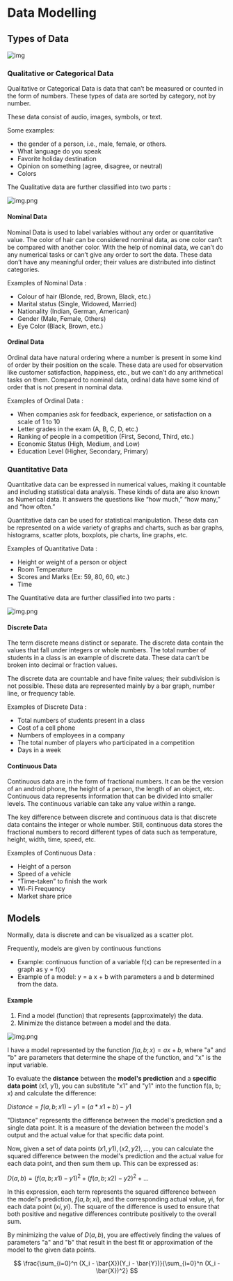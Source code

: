 # Data Modelling

## Types of Data
![img](./img/types-of-data.png)
### Qualitative or Categorical Data
Qualitative or Categorical Data is data that can’t be measured or counted in the form of numbers. 
These types of data are sorted by category, not by number. 

These data consist of audio, images, symbols, or text. 

Some examples:
* the gender of a person, i.e., male, female, or others.
* What language do you speak
* Favorite holiday destination
* Opinion on something (agree, disagree, or neutral)
* Colors

The Qualitative data are further classified into two parts :

![img.png](img/nominal-ordinal.png)

#### Nominal Data
Nominal Data is used to label variables without any order or quantitative value. The color of hair can be considered nominal data, as one color can’t be compared with another color.
With the help of nominal data, we can’t do any numerical tasks or can’t give any order to sort the data. These data don’t have any meaningful order; their values are distributed into distinct categories.

Examples of Nominal Data :
* Colour of hair (Blonde, red, Brown, Black, etc.)
* Marital status (Single, Widowed, Married)
* Nationality (Indian, German, American)
* Gender (Male, Female, Others)
* Eye Color (Black, Brown, etc.)

#### Ordinal Data
Ordinal data have natural ordering where a number is present in some kind of order by their position on the scale. These data are used for observation like customer satisfaction, happiness, etc., but we can’t do any arithmetical tasks on them. 
Compared to nominal data, ordinal data have some kind of order that is not present in nominal data.  

Examples of Ordinal Data :
* When companies ask for feedback, experience, or satisfaction on a scale of 1 to 10 
* Letter grades in the exam (A, B, C, D, etc.)
* Ranking of people in a competition (First, Second, Third, etc.)
* Economic Status (High, Medium, and Low)
* Education Level (Higher, Secondary, Primary)

### Quantitative Data
Quantitative data can be expressed in numerical values, making it countable and including statistical data analysis. 
These kinds of data are also known as Numerical data. It answers the questions like “how much,” “how many,” and “how often.” 

Quantitative data can be used for statistical manipulation. 
These data can be represented on a wide variety of graphs and charts, such as bar graphs, histograms, scatter plots, boxplots, pie charts, line graphs, etc.

Examples of Quantitative Data : 
* Height or weight of a person or object 
* Room Temperature 
* Scores and Marks (Ex: 59, 80, 60, etc.)
* Time 

The Quantitative data are further classified into two parts :

![img.png](img/discrete-continuous.png)

#### Discrete Data
The term discrete means distinct or separate. The discrete data contain the values that fall under integers or whole numbers. 
The total number of students in a class is an example of discrete data. These data can’t be broken into decimal or fraction values.

The discrete data are countable and have finite values; their subdivision is not possible. 
These data are represented mainly by a bar graph, number line, or frequency table.

Examples of Discrete Data : 
* Total numbers of students present in a class 
* Cost of a cell phone 
* Numbers of employees in a company 
* The total number of players who participated in a competition 
* Days in a week

#### Continuous Data
Continuous data are in the form of fractional numbers. It can be the version of an android phone, the height of a person, the length of an object, etc. 
Continuous data represents information that can be divided into smaller levels. The continuous variable can take any value within a range. 

The key difference between discrete and continuous data is that discrete data contains the integer or whole number. 
Still, continuous data stores the fractional numbers to record different types of data such as temperature, height, width, time, speed, etc.

Examples of Continuous Data : 
* Height of a person 
* Speed of a vehicle 
* “Time-taken” to finish the work 
* Wi-Fi Frequency 
* Market share price

## Models

Normally, data is discrete and can be visualized as a scatter plot.

Frequently, models are given by continuous functions
* Example: continuous function of a variable f(x) can be represented in a graph as y = f(x)
* Example of a model: y = a x + b with parameters a and b determined from the data.

#### Example
1. Find a model (function) that represents (approximately) the data. 
2. Minimize the distance between a model and the data.

![img.png](model-ex.png)


I have a model represented by the function $f(a, b; x) = ax + b$, where "a" and "b" are parameters that determine the shape of the function, and "x" is the input variable.

To evaluate the **distance** between the **model's prediction** and a **specific data point** (x1, y1), you can substitute "x1" and "y1" into the function f(a, b; x) and calculate the difference:

$Distance = f(a, b; x1) - y1 = (a * x1 + b) - y1$

"Distance" represents the difference between the model's prediction and a single data point. It is a measure of the deviation between the model's output and the actual value for that specific data point.


Now, given a set of data points ${(x1, y1), (x2, y2), ...}$, you can calculate the squared difference between the model's prediction and the actual value for each data point, and then sum them up. This can be expressed as:

$D(a, b) = (f(a, b; x1) - y1)^2 + (f(a, b; x2) - y2)^2 + ...$

In this expression, each term represents the squared difference between the model's prediction, $f(a, b; xi)$, and the corresponding actual value, yi, for each data point $(xi, yi)$. 
The square of the difference is used to ensure that both positive and negative differences contribute positively to the overall sum.

By minimizing the value of $D(a, b)$, you are effectively finding the values of parameters "a" and "b" that result in the best fit or approximation of the model to the given data points. 

$$
\frac{\sum_{i=0}^n (X_i - \bar{X})(Y_i - \bar{Y})}{\sum_{i=0}^n (X_i - \bar{X})^2}
$$

